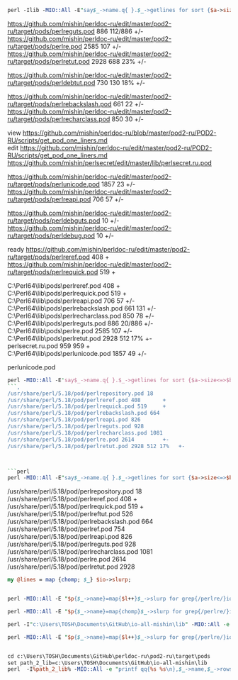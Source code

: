 ```perl
perl -Ilib -MIO::All -E"say$_->name.q{ }.$_->getlines for sort {$a->size<=>$b->size}grep{/lre[^fp]/}io->dir((`perldoc -l perl`=~/(.+?)[\w.]+$/))->all"  
```
https://github.com/mishin/perldoc-ru/edit/master/pod2-ru/target/pods/perlreguts.pod 886 112/886     +/-  
https://github.com/mishin/perldoc-ru/edit/master/pod2-ru/target/pods/perlre.pod 2585 107 +/-  
https://github.com/mishin/perldoc-ru/edit/master/pod2-ru/target/pods/perlretut.pod 2928 688 23%    +/-  

https://github.com/mishin/perldoc-ru/edit/master/pod2-ru/target/pods/perldebtut.pod 730 130 18%             +/-  

https://github.com/mishin/perldoc-ru/edit/master/pod2-ru/target/pods/perlrebackslash.pod 661 22 +/-  
https://github.com/mishin/perldoc-ru/edit/master/pod2-ru/target/pods/perlrecharclass.pod 850 30 +/-   

view https://github.com/mishin/perldoc-ru/blob/master/pod2-ru/POD2-RU/scripts/get_pod_one_liners.md  
edit https://github.com/mishin/perldoc-ru/edit/master/pod2-ru/POD2-RU/scripts/get_pod_one_liners.md  
https://github.com/mishin/perlsecret/edit/master/lib/perlsecret.ru.pod  
  
https://github.com/mishin/perldoc-ru/edit/master/pod2-ru/target/pods/perlunicode.pod 1857 23 +/-  
https://github.com/mishin/perldoc-ru/edit/master/pod2-ru/target/pods/perlreapi.pod 706 57           +/-  

https://github.com/mishin/perldoc-ru/edit/master/pod2-ru/target/pods/perldebguts.pod 10             +/-  
https://github.com/mishin/perldoc-ru/edit/master/pod2-ru/target/pods/perldebug.pod 10             +/-  


ready
https://github.com/mishin/perldoc-ru/edit/master/pod2-ru/target/pods/perlreref.pod 408             +  
https://github.com/mishin/perldoc-ru/edit/master/pod2-ru/target/pods/perlrequick.pod 519           +  


C:\Perl64\lib\pods\perlreref.pod 408             +  
C:\Perl64\lib\pods\perlrequick.pod 519           +  
C:\Perl64\lib\pods\perlreapi.pod 706 57         +/-  
C:\Perl64\lib\pods\perlrebackslash.pod 661 131    +/-  
C:\Perl64\lib\pods\perlrecharclass.pod 850 78    +/-   
C:\Perl64\lib\pods\perlreguts.pod 886 20/886     +/-  
C:\Perl64\lib\pods\perlre.pod 2585 107           +/-  
C:\Perl64\lib\pods\perlretut.pod 2928 512 17%    +-  
perlsecret.ru.pod 959 959 +  
C:\Perl64\lib\pods\perlunicode.pod 1857 49 +/-  

perlunicode.pod  


```perl
perl -MIO::All -E'say$_->name.q{ }.$_->getlines for sort {$a->size<=>$b->size}grep{/lre[^f]/}io->dir((`perldoc -l perl`=~/(.+?)[\w.]+$/))->all'
```,
/usr/share/perl/5.18/pod/perlrepository.pod 18  
/usr/share/perl/5.18/pod/perlreref.pod 408       +  
/usr/share/perl/5.18/pod/perlrequick.pod 519     +  
/usr/share/perl/5.18/pod/perlrebackslash.pod 664  
/usr/share/perl/5.18/pod/perlreapi.pod 826  
/usr/share/perl/5.18/pod/perlreguts.pod 928  
/usr/share/perl/5.18/pod/perlrecharclass.pod 1081  
/usr/share/perl/5.18/pod/perlre.pod 2614         +-  
/usr/share/perl/5.18/pod/perlretut.pod 2928 512 17%   +-  



```perl
perl -MIO::All -E"say$_->name.q{ }.$_->getlines for sort {$a->size<=>$b->size}grep{/lre[^f]/}io->dir((`perldoc -l perl`=~/(.+?)[\w.]+$/))->all"
```
/usr/share/perl/5.18/pod/perlrepository.pod 18  
/usr/share/perl/5.18/pod/perlreref.pod 408   +  
/usr/share/perl/5.18/pod/perlrequick.pod 519 +   
/usr/share/perl/5.18/pod/perlreftut.pod 526  
/usr/share/perl/5.18/pod/perlrebackslash.pod 664  
/usr/share/perl/5.18/pod/perlref.pod 754  
/usr/share/perl/5.18/pod/perlreapi.pod 826  
/usr/share/perl/5.18/pod/perlreguts.pod 928  
/usr/share/perl/5.18/pod/perlrecharclass.pod 1081  
/usr/share/perl/5.18/pod/perlre.pod 2614  
/usr/share/perl/5.18/pod/perlretut.pod 2928  

```perl
my @lines = map {chomp; $_} $io->slurp;


perl -MIO::All -E "$p{$_->name}=map{$l++}$_->slurp for grep{/perlre/}io('.')->all;for $k(sort {$p{$a}<=>$p{$b}} keys %p){say qq{$k $p{$k}}}"

perl -MIO::All -E "$p{$_->name}=map{chomp}$_->slurp for grep{/perlre/}io('.')->all;for $k(sort {$p{$a}<=>$p{$b}} keys %p){say qq{$k $p{$k}}}"

perl -I"c:\Users\TOSH\Documents\GitHub\io-all-mishin\lib" -MIO::All -e "printf qq{%s %s\n},$_->name,$_->rows for sort {$a->rows<=>$b->rows}grep{$_->name=~/perlre.*\.pod/}io(q(.))->all"

perl -MIO::All -E "$p{$_->name}=map{$l++}$_->slurp for grep{/perlre/}io('.')->all;for $k(sort {$p{$a}<=>$p{$b}} keys %p){say qq{$k $p{$k}}}"


cd c:\Users\TOSH\Documents\GitHub\perldoc-ru\pod2-ru\target\pods
set path_2_lib=c:\Users\TOSH\Documents\GitHub\io-all-mishin\lib
perl  -I%path_2_lib% -MIO::All -e "printf qq{%s %s\n},$_->name,$_->rows for sort{$a->rows<=>$b->rows}grep{/perlre/}io(q(.))->all"

```

